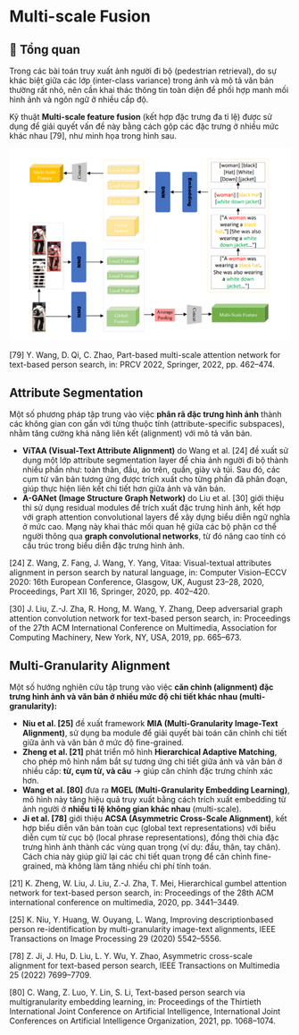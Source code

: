 # Multi-scale Fusion 

## 🧾 Tổng quan

Trong các bài toán truy xuất ảnh người đi bộ (pedestrian retrieval), do sự khác biệt giữa các lớp (inter-class variance) trong ảnh và mô tả văn bản thường rất nhỏ, nên cần khai thác thông tin toàn diện để phối hợp manh mối hình ảnh và ngôn ngữ ở nhiều cấp độ.

Kỹ thuật **Multi-scale feature fusion** (kết hợp đặc trưng đa tỉ lệ) được sử dụng để giải quyết vấn đề này bằng cách gộp các đặc trưng ở nhiều mức khác nhau [79], như minh họa trong hình sau.

![Multi-scale fusion](/strategy/multi-scale-fusion/img/multi-scale-fusion.png)

[79] Y. Wang, D. Qi, C. Zhao, Part-based multi-scale attention network for text-based person search, in: PRCV 2022, Springer, 2022, pp. 462–474.

## Attribute Segmentation

Một số phương pháp tập trung vào việc **phân rã đặc trưng hình ảnh** thành các không gian con gắn với từng thuộc tính (attribute-specific subspaces), nhằm tăng cường khả năng liên kết (alignment) với mô tả văn bản.
- **ViTAA (Visual-Text Attribute Alignment)** do Wang et al. [24] đề xuất sử dụng một lớp attribute segmentation layer để chia ảnh người đi bộ thành nhiều phần như: toàn thân, đầu, áo trên, quần, giày và túi. Sau đó, các cụm từ văn bản tương ứng được trích xuất cho từng phần đã phân đoạn, giúp thực hiện liên kết chi tiết hơn giữa ảnh và văn bản.
- **A-GANet (Image Structure Graph Network)** do Liu et al. [30] giới thiệu thì sử dụng residual modules để trích xuất đặc trưng hình ảnh, kết hợp với graph attention convolutional layers để xây dựng biểu diễn ngữ nghĩa ở mức cao. Mạng này khai thác mối quan hệ giữa các bộ phận cơ thể người thông qua **graph convolutional networks**, từ đó nâng cao tính có cấu trúc trong biểu diễn đặc trưng hình ảnh.

[24] Z. Wang, Z. Fang, J. Wang, Y. Yang, Vitaa: Visual-textual attributes alignment in person search by natural language, in: Computer Vision–ECCV 2020: 16th European Conference, Glasgow, UK, August 23–28, 2020, Proceedings, Part XII 16, Springer, 2020, pp. 402–420.

[30] J. Liu, Z.-J. Zha, R. Hong, M. Wang, Y. Zhang, Deep adversarial graph attention convolution network for text-based person search, in: Proceedings of the 27th ACM International Conference on Multimedia, Association for Computing Machinery, New York, NY, USA, 2019, pp. 665–673.

## Multi-Granularity Alignment

Một số hướng nghiên cứu tập trung vào việc **căn chỉnh (alignment) đặc trưng hình ảnh và văn bản ở nhiều mức độ chi tiết khác nhau (multi-granularity):**
- **Niu et al. [25]** đề xuất framework **MIA (Multi-Granularity Image-Text Alignment)**, sử dụng ba module để giải quyết bài toán căn chỉnh chi tiết giữa ảnh và văn bản ở mức độ fine-grained.
- **Zheng et al. [21]** phát triển mô hình **Hierarchical Adaptive Matching**, cho phép mô hình nắm bắt sự tương ứng chi tiết giữa ảnh và văn bản ở nhiều cấp: **từ, cụm từ, và câu** → giúp căn chỉnh đặc trưng chính xác hơn.
- **Wang et al. [80]** đưa ra **MGEL (Multi-Granularity Embedding Learning)**, mô hình này tăng hiệu quả truy xuất bằng cách trích xuất embedding từ ảnh người ở **nhiều tỉ lệ không gian khác nhau** (multi-scale).
- **Ji et al. [78]** giới thiệu **ACSA (Asymmetric Cross-Scale Alignment)**, kết hợp biểu diễn văn bản toàn cục (global text representations) với biểu diễn cụm từ cục bộ (local phrase representations), đồng thời chia đặc trưng hình ảnh thành các vùng quan trọng (ví dụ: đầu, thân, tay chân). Cách chia này giúp giữ lại các chi tiết quan trọng để căn chỉnh fine-grained, mà không làm tăng nhiều chi phí tính toán.

[21] K. Zheng, W. Liu, J. Liu, Z.-J. Zha, T. Mei, Hierarchical gumbel attention network for text-based person search, in: Proceedings of the 28th ACM international conference on multimedia, 2020, pp. 3441–3449.

[25] K. Niu, Y. Huang, W. Ouyang, L. Wang, Improving descriptionbased person re-identification by multi-granularity image-text alignments, IEEE Transactions on Image Processing 29 (2020) 5542–5556.

[78] Z. Ji, J. Hu, D. Liu, L. Y. Wu, Y. Zhao, Asymmetric cross-scale alignment for text-based person search, IEEE Transactions on Multimedia 25 (2022) 7699–7709.

[80] C. Wang, Z. Luo, Y. Lin, S. Li, Text-based person search via multigranularity embedding learning, in: Proceedings of the Thirtieth International Joint Conference on Artificial Intelligence, International Joint Conferences on Artificial Intelligence Organization, 2021, pp. 1068–1074.